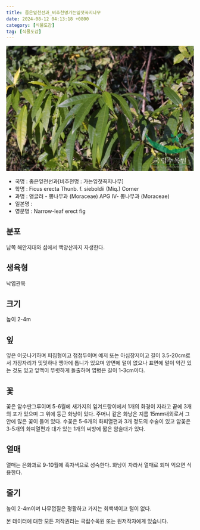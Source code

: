 ```yaml
---
title: 좁은잎천선과_비추천명가는잎젓꼭지나무
date: 2024-08-12 04:13:18 +0800
category: [식물도감]
tag: [식물도감]
---
```




![좁은잎천선과[비추천명 : 가는잎젓꼭지나무]](/assets/img/fileUpload/plants/basic/Moraceae/Ficus/11693/3_th2.JPG)
- 국명 : 좁은잎천선과[비추천명 : 가는잎젓꼭지나무]
- 학명 : Ficus erecta Thunb. f. sieboldii (Miq.) Corner
- 과명 : 앵글러 - 뽕나무과 (Moraceae) APG Ⅳ- 뽕나무과 (Moraceae)
- 일본명 : 
- 영문명 : Narrow-leaf erect fig


## 분포
남쪽 해안지대와 섬에서 백양산까지 자생한다.
## 생육형
낙엽관목
## 크기
높이 2-4m
## 잎
잎은 어긋나기하며 피침형이고 점첨두이며 예저 또는 아심장저이고 길이 3.5-20cm로서 가장자리가 밋밋하나 맹아에 톱니가 있으며 양면에 털이 없으나 표면에 털이 악간 있는 것도 있고 잎맥이 뚜렷하게 돌출하며 엽병은 길이 1-3cm이다.
## 꽃
꽃은 암수딴그루이며 5-6월에 새가지의 잎겨드랑이에서 1개의 화경이 자라고 끝에 3개의 포가 있으며 그 위에 둥근 화낭이 있다. 주머니 같은 화낭은 지름 15mm내외로서 그안에 많은 꽃이 들어 있다. 수꽃은 5-6개의 화피열편과 3개 정도의 수술이 있고 암꽃은 3-5개의 화피열편과 대가 있는 1개의 씨방에 짧은 암술대가 있다.
## 열매
열매는 은화과로 9-10월에 흑자색으로 성숙한다. 화낭이 자라서 열매로 되며 익으면 식용한다.  
## 줄기
높이 2-4m이며 나무껍질은 평활하고 가지는 회백색이고 털이 없다.






본 데이터에 대한 모든 저작권리는 국립수목원 또는 원저작자에게 있습니다.

